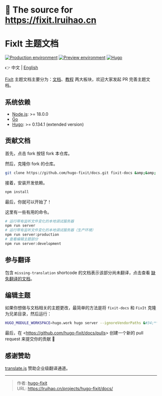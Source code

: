 # 📄 The source for https://fixit.lruihao.cn

# FixIt 主题文档

[![Production environment](https://img.shields.io/github/deployments/hugo-fixit/docs/Production?style=flat&amp;label=Production&amp;logo=vercel)](https://fixit.lruihao.cn/)
[![Preview environment](https://img.shields.io/github/deployments/hugo-fixit/docs/Preview?style=flat&amp;label=Preview&amp;logo=vercel)](https://pre.fixit.lruihao.cn/)
[![Hugo](https://img.shields.io/badge/Hugo-%5E0.134.1-ff4088?style=flat&amp;logo=hugo)](https://gohugo.io/)

👉 中文 | [English](README.en.md)

[FixIt](https://github.com/hugo-fixit/FixIt) 主题文档主要分为：[文档](https://fixit.lruihao.cn/zh-cn/documentation/)、[教程](https://fixit.lruihao.cn/zh-cn/guides/) 两大板块，欢迎大家发起 PR 完善主题文档。

## 系统依赖

- [Node.js](https://nodejs.org/): &gt;= 18.0.0
- [Go](https://go.dev/dl/)
- [Hugo](https://gohugo.io/installation/): &gt;= 0.134.1 (extended version)

## 贡献文档

首先，点击 fork 按钮 fork 本仓库。

然后，克隆你 fork 的仓库。

```bash
git clone https://github.com/hugo-fixit/docs.git fixit-docs &amp;&amp; cd fixit-docs
```

接着，安装开发依赖。

```bash
npm install
```

最后，你就可以开始了！

这里有一些有用的命令。

```bash
# 运行带有监听文件变化的本地调试服务器
npm run server
# 运行带有监听文件变化的本地调试服务器（生产环境）
npm run server:production
# 查看编辑主题部分
npm run server:development
```

## 参与翻译

包含 `missing-translation` shortcode 的文档表示该部分尚未翻译，点击查看 [缺失翻译的文档](https://github.com/search?q=repo%3Ahugo-fixit%2Fdocs&#43;%7B%7B%3C&#43;missing-translation&#43;%3E%7D%7D&amp;type=code)。

## 编辑主题

如果你想做与文档相关的主题更改，最简单的方法是将 `fixit-docs` 和 `FixIt` 克隆为兄弟目录，然后运行：

```bash
HUGO_MODULE_WORKSPACE=hugo.work hugo server --ignoreVendorPaths &#34;**&#34;
```

最后，在 &lt;https://github.com/hugo-fixit/docs/pulls&gt; 创建一个新的 pull request 来提交你的贡献 🎉

## 感谢赞助

[translate.js](https://github.com/xnx3/translate) 赞助企业级翻译通道。


---

> 作者: [hugo-fixit](https://github.com/hugo-fixit)  
> URL: https://lruihao.cn/projects/hugo-fixit/docs/  

